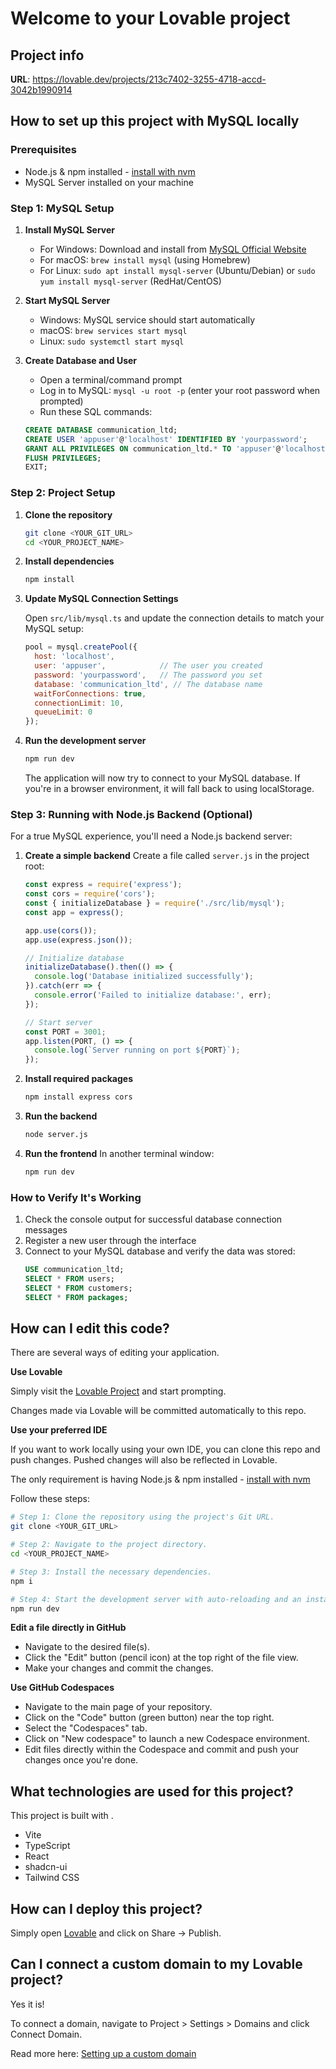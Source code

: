 
# Welcome to your Lovable project

## Project info

**URL**: https://lovable.dev/projects/213c7402-3255-4718-accd-3042b1990914

## How to set up this project with MySQL locally

### Prerequisites

- Node.js & npm installed - [install with nvm](https://github.com/nvm-sh/nvm#installing-and-updating)
- MySQL Server installed on your machine

### Step 1: MySQL Setup

1. **Install MySQL Server**
   - For Windows: Download and install from [MySQL Official Website](https://dev.mysql.com/downloads/installer/)
   - For macOS: `brew install mysql` (using Homebrew)
   - For Linux: `sudo apt install mysql-server` (Ubuntu/Debian) or `sudo yum install mysql-server` (RedHat/CentOS)

2. **Start MySQL Server**
   - Windows: MySQL service should start automatically
   - macOS: `brew services start mysql`
   - Linux: `sudo systemctl start mysql`

3. **Create Database and User**
   - Open a terminal/command prompt
   - Log in to MySQL: `mysql -u root -p` (enter your root password when prompted)
   - Run these SQL commands:

   ```sql
   CREATE DATABASE communication_ltd;
   CREATE USER 'appuser'@'localhost' IDENTIFIED BY 'yourpassword';
   GRANT ALL PRIVILEGES ON communication_ltd.* TO 'appuser'@'localhost';
   FLUSH PRIVILEGES;
   EXIT;
   ```

### Step 2: Project Setup

1. **Clone the repository**
   ```sh
   git clone <YOUR_GIT_URL>
   cd <YOUR_PROJECT_NAME>
   ```

2. **Install dependencies**
   ```sh
   npm install
   ```

3. **Update MySQL Connection Settings**
   
   Open `src/lib/mysql.ts` and update the connection details to match your MySQL setup:
   
   ```javascript
   pool = mysql.createPool({
     host: 'localhost',
     user: 'appuser',            // The user you created
     password: 'yourpassword',   // The password you set
     database: 'communication_ltd', // The database name
     waitForConnections: true,
     connectionLimit: 10,
     queueLimit: 0
   });
   ```

4. **Run the development server**
   ```sh
   npm run dev
   ```

   The application will now try to connect to your MySQL database. If you're in a browser environment, it will fall back to using localStorage.

### Step 3: Running with Node.js Backend (Optional)

For a true MySQL experience, you'll need a Node.js backend server:

1. **Create a simple backend**
   Create a file called `server.js` in the project root:

   ```javascript
   const express = require('express');
   const cors = require('cors');
   const { initializeDatabase } = require('./src/lib/mysql');
   const app = express();

   app.use(cors());
   app.use(express.json());

   // Initialize database
   initializeDatabase().then(() => {
     console.log('Database initialized successfully');
   }).catch(err => {
     console.error('Failed to initialize database:', err);
   });

   // Start server
   const PORT = 3001;
   app.listen(PORT, () => {
     console.log(`Server running on port ${PORT}`);
   });
   ```

2. **Install required packages**
   ```sh
   npm install express cors
   ```

3. **Run the backend**
   ```sh
   node server.js
   ```

4. **Run the frontend**
   In another terminal window:
   ```sh
   npm run dev
   ```

### How to Verify It's Working

1. Check the console output for successful database connection messages
2. Register a new user through the interface
3. Connect to your MySQL database and verify the data was stored:
   ```sql
   USE communication_ltd;
   SELECT * FROM users;
   SELECT * FROM customers;
   SELECT * FROM packages;
   ```

## How can I edit this code?

There are several ways of editing your application.

**Use Lovable**

Simply visit the [Lovable Project](https://lovable.dev/projects/213c7402-3255-4718-accd-3042b1990914) and start prompting.

Changes made via Lovable will be committed automatically to this repo.

**Use your preferred IDE**

If you want to work locally using your own IDE, you can clone this repo and push changes. Pushed changes will also be reflected in Lovable.

The only requirement is having Node.js & npm installed - [install with nvm](https://github.com/nvm-sh/nvm#installing-and-updating)

Follow these steps:

```sh
# Step 1: Clone the repository using the project's Git URL.
git clone <YOUR_GIT_URL>

# Step 2: Navigate to the project directory.
cd <YOUR_PROJECT_NAME>

# Step 3: Install the necessary dependencies.
npm i

# Step 4: Start the development server with auto-reloading and an instant preview.
npm run dev
```

**Edit a file directly in GitHub**

- Navigate to the desired file(s).
- Click the "Edit" button (pencil icon) at the top right of the file view.
- Make your changes and commit the changes.

**Use GitHub Codespaces**

- Navigate to the main page of your repository.
- Click on the "Code" button (green button) near the top right.
- Select the "Codespaces" tab.
- Click on "New codespace" to launch a new Codespace environment.
- Edit files directly within the Codespace and commit and push your changes once you're done.

## What technologies are used for this project?

This project is built with .

- Vite
- TypeScript
- React
- shadcn-ui
- Tailwind CSS

## How can I deploy this project?

Simply open [Lovable](https://lovable.dev/projects/213c7402-3255-4718-accd-3042b1990914) and click on Share -> Publish.

## Can I connect a custom domain to my Lovable project?

Yes it is!

To connect a domain, navigate to Project > Settings > Domains and click Connect Domain.

Read more here: [Setting up a custom domain](https://docs.lovable.dev/tips-tricks/custom-domain#step-by-step-guide)
